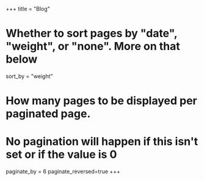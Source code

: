 +++
title = "Blog"

# Whether to sort pages by "date", "weight", or "none". More on that below
sort_by = "weight"

# How many pages to be displayed per paginated page.
# No pagination will happen if this isn't set or if the value is 0
paginate_by = 6
paginate_reversed=true
+++

